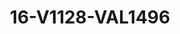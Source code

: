 ---
title: 16-V1128-VAL1496
image: /v1543919832/viterbo/16-V1128-VAL1496.jpg
brand: valentini-couture
layout: vestito
---